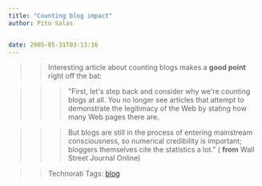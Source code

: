```yaml
---
title: "Counting blog impact"
author: Pito Salas


date: 2005-05-31T03:13:16
---
```



>>

>> Interesting article about counting blogs makes a **good point** right off
the bat:

>>

>>> "First, let's step back and consider why we're counting blogs at all. You
no longer see articles that attempt to demonstrate the legitimacy of the Web
by stating how many Web pages there are.

>>>

>>> But blogs are still in the process of entering mainstream consciousness,
so numerical credibility is important; bloggers themselves cite the statistics
a lot." ( **from** Wall Street Journal Online)

>>

>> Technorati Tags: [blog](<http://technorati.com/tag/blog>)


